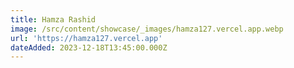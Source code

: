 ```yaml
---
title: Hamza Rashid
image: /src/content/showcase/_images/hamza127.vercel.app.webp
url: 'https://hamza127.vercel.app'
dateAdded: 2023-12-18T13:45:00.000Z
---
```



